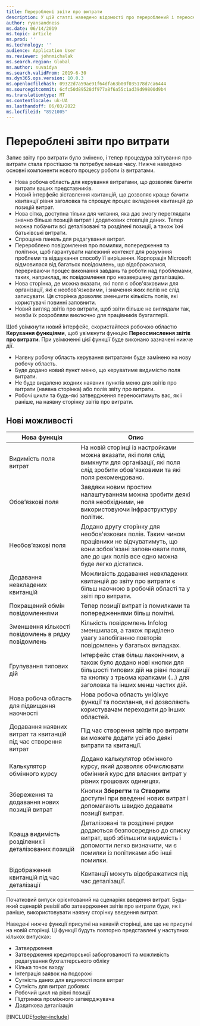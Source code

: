 ```yaml
---
title: Перероблені звіти про витрати
description: У цій статті наведено відомості про перероблений і переосмислений досвід для запису звіту про витрати.
author: ryansandness
ms.date: 06/14/2019
ms.topic: article
ms.prod: ''
ms.technology: ''
audience: Application User
ms.reviewer: johnmichalak
ms.search.region: Global
ms.author: suvaidya
ms.search.validFrom: 2019-6-30
ms.dyn365.ops.version: 10.0.3
ms.openlocfilehash: 09322d7a59ae91f64dfa63b00f035178d7ca6444
ms.sourcegitcommit: 6cfc50d89528df977a8f6a55c1ad39d99800d9b4
ms.translationtype: MT
ms.contentlocale: uk-UA
ms.lasthandoff: 06/03/2022
ms.locfileid: "8921005"
---
```

# <a name="redesigned-expense-reports"></a>Перероблені звіти про витрати

Запис звіту про витрати було змінено, і тепер процедура звітування про витрати стала простішою та потребує менше часу. Нижче наведено основні компоненти нового процесу роботи із витратами.

- Нова робоча область для керування витратами, що дозволяє бачити витрати ваших представників.
- Новий інтерфейс зіставлення квитанцій, що дозволяє краще бачити квитанції рівня заголовка та спрощує процес вкладення квитанцій до позицій витрат.
- Нова сітка, доступна тільки для читання, яка дає змогу переглядати значно більше позицій витрат і додаткових стовпців даних. Тепер можна побачити всі деталізовані та розділені позиції, а також їхні батьківські витрати.
- Спрощена панель для редагування витрат.
- Перероблено повідомлення про помилки, попередження та політики, щоб гарантувати належний контекст для розуміння проблеми та відшукання способу її вирішення. Корпорація Microsoft відмовилася від багатьох повідомлень, що відображалися, перериваючи процес виконання завдань та роботи над проблемами, таких, наприклад, як повідомлення про незавершену деталізацію.
- Нова сторінка, де можна вказати, які поля є обов'язковими для організації, які є необов'язковими, і значення яких полів не слід записувати. Ця сторінка дозволяє зменшити кількість полів, які користувачі повинні заповнити.
- Новий вигляд звітів про витрати, щоб звіти більше не виглядали так, мовби їх розробляли виключно для працівників бухгалтерії.

Щоб увімкнути новий інтерфейс, скористайтеся робочою областю **Керування функціями**, щоб увімкнути функцію **Переосмислення звітів про витрати**. При увімкненні цієї функції буде виконано зазначені нижче дії.

- Наявну робочу область керування витратами буде замінено на нову робочу область.
- Буде додано новий пункт меню, що керуватиме видимістю поля витрати.
- Не буде видалено жодних наявних пунктів меню для звітів про витрати (наявна сторінка) або полів звіту про витрати.
- Робочі цикли та будь-які затвердження переноситимуть вас, як і раніше, на наявну сторінку звітів про витрати.

## <a name="new-features"></a>Нові можливості

| Нова функція | Опис |
|---|----|
| Видимість поля витрат | На новій сторінці із настройками можна вказати, які поля слід вимкнути для організації, які поля слід зробити обов'язковими та які поля рекомендовано. |
| Обов’язкові поля | Завдяки новим простим налаштуванням можна зробити деякі поля необхідними, не використовуючи інфраструктуру політик. |
| Необов’язкові поля | Додано другу сторінку для необов'язкових полів. Таким чином працівники не відчуватимуть, що вони зобов'язані заповнювати поля, але до цих полів все одно можна буде легко дістатися. |
| Додавання невкладених квитанцій | Можливість додавання невкладених квитанцій до звіту про витрати є більш наочною в робочій області та у звіті про витрати. |
| Покращений обмін повідомленнями | Тепер позиції витрат із помилками та попередженнями більш помітні. |
| Зменшення кількості повідомлень в рядку повідомлень| Кількість повідомлень Infolog зменшилася, а також приділено увагу запобіганню повторів повідомлень у багатьох випадках. |
| Групування типових дій | Інтерфейс став більш лаконічним, а також було додано нові кнопки для більшості типових дій на рівні позиції та кнопку з трьома крапками (...) для заголовка та інших менш частих дій. |
| Нова робоча область для підвищення наочності | Нова робоча область уніфікує функції та посилання, які дозволяють користувачам переходити до інших областей. |
| Додавання наявних витрат та квитанцій під час створення витрат | Під час створення звітів про витрати ви можете додати усі або деякі витрати та квитанції. |
| Калькулятор обмінного курсу | Додано калькулятор обмінного курсу, який дозволяє обчислювати обмінний курс для власних витрат у різних грошових одиницях. |
| Збереження та додавання нових позицій витрат | Кнопки **Зберегти** та **Створити** доступні при введенні нових витрат і допомагають швидко додавати позиції витрат. |
| Краща видимість розділених і деталізованих позицій | Деталізовані та розділені рядки додаються безпосередньо до списку витрат, щоб збільшити видимість і допомогти легко визначити, чи є помилки із політиками або інші помилки. |
| Відображення квитанцій під час деталізації | Квитанції можуть відображатися під час деталізації. |

Початковий випуск орієнтований на сценаріях введення витрат. Будь-який сценарій ревізії або затвердження звітів про витрати буде, як і раніше, використовувати наявну сторінку введення витрат.

Наведені нижче функції присутні на наявній сторінці, але ще не присутні на новій сторінці. Ці функції будуть повторно представлені у наступних кількох випусках:

- Затвердження
- Затвердження кредиторської заборгованості та можливість редагування бухгалтерського обліку
- Кілька точок входу
- Інтеграція заявок на подорожі
- Сутність даних для видимості поля витрат
- Сутність для витрат добових
- Робочий цикл на рівні позиції
- Підтримка проміжного затверджувача
- Додаткова деталізація


[!INCLUDE[footer-include](../includes/footer-banner.md)]
